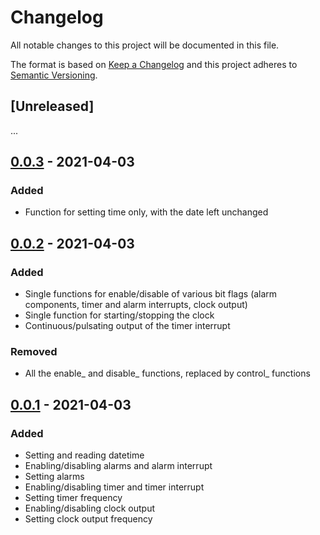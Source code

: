 # Changelog

All notable changes to this project will be documented in this file.

The format is based on [Keep a Changelog](http://keepachangelog.com/en/1.0.0/)
and this project adheres to [Semantic Versioning](http://semver.org/spec/v2.0.0.html).

## [Unreleased]

...

## [0.0.3] - 2021-04-03

### Added
- Function for setting time only, with the date left unchanged

## [0.0.2] - 2021-04-03

### Added 
- Single functions for enable/disable of various bit flags (alarm components, timer and alarm interrupts, clock output)
- Single function for starting/stopping the clock
- Continuous/pulsating output of the timer interrupt

### Removed
- All the enable_ and disable_ functions, replaced by control_ functions

## [0.0.1] - 2021-04-03

### Added
- Setting and reading datetime
- Enabling/disabling alarms and alarm interrupt
- Setting alarms
- Enabling/disabling timer and timer interrupt
- Setting timer frequency
- Enabling/disabling clock output
- Setting clock output frequency

[0.0.3]: https://github.com/nebelgrau77/pcf8563-rs/releases/tag/v0.0.3
[0.0.2]: https://github.com/nebelgrau77/pcf8563-rs/releases/tag/v0.0.2
[0.0.1]: https://github.com/nebelgrau77/pcf8563-rs/releases/tag/v0.0.1